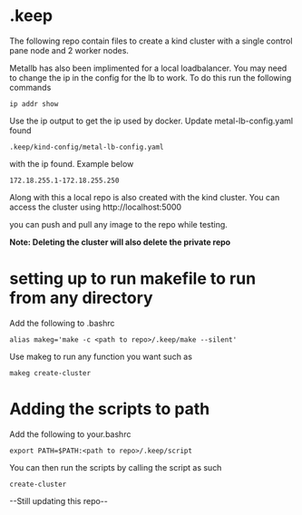 # .keep

The following repo contain files to create a kind cluster with a single control
pane node and 2 worker nodes.

Metallb has also been implimented for a local loadbalancer. You may need to
change the ip in the config for the lb to work. To do this run the following
commands
```
ip addr show
```
Use the ip output to get the ip used by docker. Update metal-lb-config.yaml
found
```
.keep/kind-config/metal-lb-config.yaml
```
with the ip found. Example below
```
172.18.255.1-172.18.255.250
```

Along with this a local repo is also created with the kind cluster. You can
access the cluster using http://localhost:5000

you can push and pull any image to the repo while testing. 

__Note: Deleting the cluster will also delete the private repo__
# setting up to run makefile to run from any directory

Add the following to .bashrc
```
alias makeg='make -c <path to repo>/.keep/make --silent'
```
Use makeg to run any function you want such as 
```
makeg create-cluster
```

# Adding the scripts to path

Add the following to your.bashrc
```
export PATH=$PATH:<path to repo>/.keep/script
```
You can then run the scripts by calling the script as such
```
create-cluster
```

--Still updating this repo--
